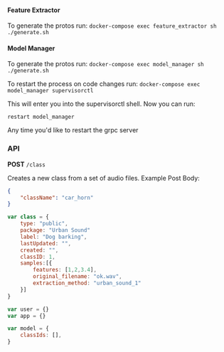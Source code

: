 #### Feature Extractor

To generate the protos run:
``
docker-compose exec feature_extractor sh ./generate.sh
``

#### Model Manager

To generate the protos run:
``
docker-compose exec model_manager sh ./generate.sh
``

To restart the process on code changes run:
``
docker-compose exec model_manager supervisorctl
``

This will enter you into the supervisorctl shell. Now you can run:

``
restart model_manager
``

Any time you'd like to restart the grpc server


### API


__POST__ `/class`

Creates a new class from a set of audio files.
Example Post Body:

``` json
{
    "className": "car_horn"
}

```












``` javascript
var class = {
    type: "public",
    package: "Urban Sound"
    label: "Dog barking",
    lastUpdated: "",
    created: "",
    classID: 1,
    samples:[{
        features: [1,2,3.4],
        original_filename: "ok.wav",
        extraction_method: "urban_sound_1"
    }]
}

var user = {}
var app = {}

var model = {
    classIds: [],
}

```
